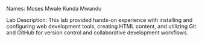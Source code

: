 Names:
Moses Mwale
Kunda Mwandu

Lab Description:
This lab provided hands-on experience with installing and configuring web development tools, creating HTML content, and utilizing Git and GitHub for version control and collaborative development workflows.
